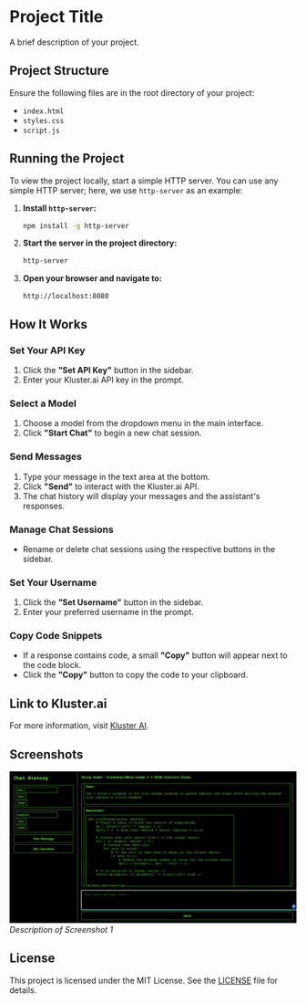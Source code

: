 # Project Title

A brief description of your project.

## Project Structure

Ensure the following files are in the root directory of your project:

- `index.html`
- `styles.css`
- `script.js`

## Running the Project

To view the project locally, start a simple HTTP server. You can use any simple HTTP server; here, we use `http-server` as an example:

1. **Install `http-server`:**

    ```sh
    npm install -g http-server
    ```

2. **Start the server in the project directory:**

    ```sh
    http-server
    ```

3. **Open your browser and navigate to:**

    ```
    http://localhost:8080
    ```

## How It Works

### Set Your API Key

1. Click the **"Set API Key"** button in the sidebar.
2. Enter your Kluster.ai API key in the prompt.

### Select a Model

1. Choose a model from the dropdown menu in the main interface.
2. Click **"Start Chat"** to begin a new chat session.

### Send Messages

1. Type your message in the text area at the bottom.
2. Click **"Send"** to interact with the Kluster.ai API.
3. The chat history will display your messages and the assistant's responses.

### Manage Chat Sessions

- Rename or delete chat sessions using the respective buttons in the sidebar.

### Set Your Username

1. Click the **"Set Username"** button in the sidebar.
2. Enter your preferred username in the prompt.

### Copy Code Snippets

- If a response contains code, a small **"Copy"** button will appear next to the code block.
- Click the **"Copy"** button to copy the code to your clipboard.

## Link to Kluster.ai

For more information, visit [Kluster AI](https://www.kluster.ai/).

## Screenshots

![Screenshot 1](screenshot1.png)
*Description of Screenshot 1*



## License

This project is licensed under the MIT License. See the [LICENSE](LICENSE) file for details.
